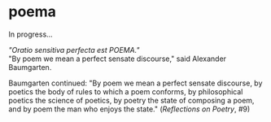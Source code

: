 # poema
In progress...

_"Oratio sensitiva perfecta est POEMA."_  
"By poem we mean a perfect sensate discourse," said Alexander Baumgarten.

Baumgarten continued: "By poem we mean a perfect sensate discourse, by poetics the body of rules to which a poem conforms, by philosophical poetics the science of poetics, by poetry the state of composing a poem, and by poem the man who enjoys the state." (_Reflections on Poetry_, #9)

